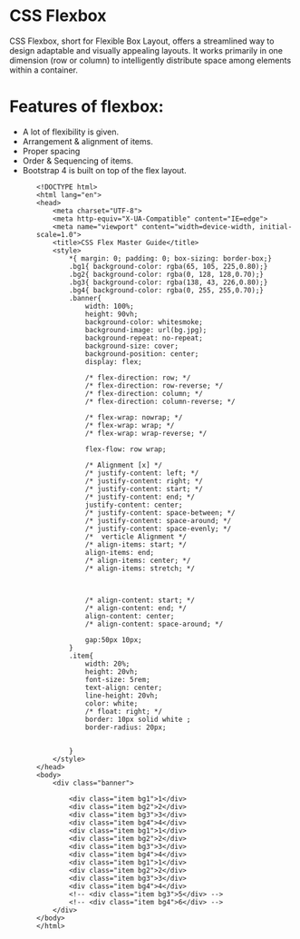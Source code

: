 # CSS Flexbox

CSS Flexbox, short for Flexible Box Layout, offers a streamlined way to design adaptable and visually appealing layouts. It works primarily in one dimension (row or column) to intelligently distribute space among elements within a container.

# Features of flexbox:

<ul>
    <li>A lot of flexibility is given.</li>
    <li>Arrangement & alignment of items.</li>
    <li>Proper spacing</li>
    <li>Order & Sequencing of items.</li>
    <li>Bootstrap 4 is built on top of the flex layout.</li>
<ul/>

```
<!DOCTYPE html>
<html lang="en">
<head>
    <meta charset="UTF-8">
    <meta http-equiv="X-UA-Compatible" content="IE=edge">
    <meta name="viewport" content="width=device-width, initial-scale=1.0">
    <title>CSS Flex Master Guide</title>
    <style>
        *{ margin: 0; padding: 0; box-sizing: border-box;}
        .bg1{ background-color: rgba(65, 105, 225,0.80);}
        .bg2{ background-color: rgba(0, 128, 128,0.70);}
        .bg3{ background-color: rgba(138, 43, 226,0.80);}
        .bg4{ background-color: rgba(0, 255, 255,0.70);}
        .banner{ 
            width: 100%; 
            height: 90vh;
            background-color: whitesmoke;
            background-image: url(bg.jpg);
            background-repeat: no-repeat;
            background-size: cover;
            background-position: center;
            display: flex;
            
            /* flex-direction: row; */
            /* flex-direction: row-reverse; */
            /* flex-direction: column; */
            /* flex-direction: column-reverse; */
            
            /* flex-wrap: nowrap; */
            /* flex-wrap: wrap; */
            /* flex-wrap: wrap-reverse; */

            flex-flow: row wrap;

            /* Alignment [x] */
            /* justify-content: left; */
            /* justify-content: right; */
            /* justify-content: start; */
            /* justify-content: end; */
            justify-content: center;
            /* justify-content: space-between; */
            /* justify-content: space-around; */
            /* justify-content: space-evenly; */
            /*  verticle Alignment */
            /* align-items: start; */
            align-items: end;
            /* align-items: center; */
            /* align-items: stretch; */
            
            
            
            /* align-content: start; */
            /* align-content: end; */
            align-content: center;
            /* align-content: space-around; */
            
            gap:50px 10px;
        }
        .item{
            width: 20%;
            height: 20vh;
            font-size: 5rem;
            text-align: center;
            line-height: 20vh;
            color: white;
            /* float: right; */
            border: 10px solid white ;
            border-radius: 20px;
          
           
        }
    </style>
</head>
<body>
    <div class="banner">

        <div class="item bg1">1</div>
        <div class="item bg2">2</div>
        <div class="item bg3">3</div>
        <div class="item bg4">4</div>
        <div class="item bg1">1</div>
        <div class="item bg2">2</div>
        <div class="item bg3">3</div>
        <div class="item bg4">4</div>
        <div class="item bg1">1</div>
        <div class="item bg2">2</div>
        <div class="item bg3">3</div>
        <div class="item bg4">4</div>
        <!-- <div class="item bg3">5</div> -->
        <!-- <div class="item bg4">6</div> -->
    </div>
</body>
</html>

```

